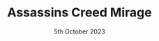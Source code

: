 ---
layout: post
date: 5th October 2023
title: Assassins Creed Mirage
description:
developer: Ubisoft
card-image: 10
banner-image: 1
banner-offset: 95
image: u3dKDYF.jpeg
---